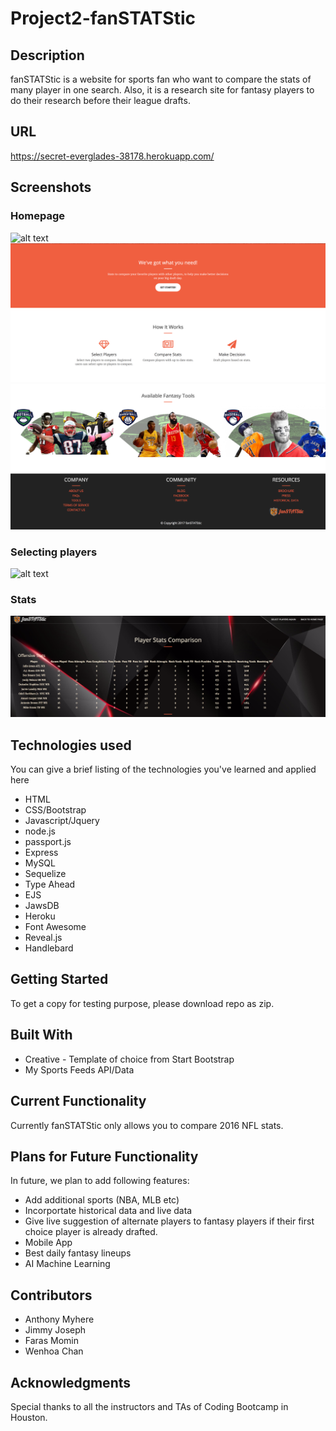 # Project2-fanSTATStic

## Description
fanSTATStic is a website for sports fan who want to compare the stats of many player in one search. Also, it is a research site for fantasy players to do their research before their league drafts.

## URL
https://secret-everglades-38178.herokuapp.com/

## Screenshots
### Homepage
![alt text](public/assets/img/homepage.png)
![alt text](public/assets/img/homepage2.png)
![alt text](public/assets/img/homepage3.png)

### Selecting players
![alt text](public/assets/img/selectingplayers.png)

### Stats
![alt text](public/assets/img/stats.png)

## Technologies used
You can give a brief listing of the technologies you've learned and applied here
- HTML
- CSS/Bootstrap
- Javascript/Jquery
- node.js
- passport.js
- Express
- MySQL
- Sequelize
- Type Ahead
- EJS
- JawsDB
- Heroku
- Font Awesome
- Reveal.js
- Handlebard


## Getting Started
To get a copy for testing purpose, please download repo as zip.

## Built With
* Creative - Template of choice from Start Bootstrap
* My Sports Feeds API/Data

## Current Functionality
Currently fanSTATStic only allows you to compare 2016 NFL stats.

## Plans for Future Functionality
In future, we plan to add following features:
- Add additional sports (NBA, MLB etc)
- Incorportate historical data and live data
- Give live suggestion of alternate players to fantasy players if their first choice player is already drafted.
- Mobile App
- Best daily fantasy lineups
- AI Machine Learning


## Contributors
* Anthony Myhere
* Jimmy Joseph
* Faras Momin
* Wenhoa Chan

## Acknowledgments
Special thanks to all the instructors and TAs of Coding Bootcamp in Houston.
